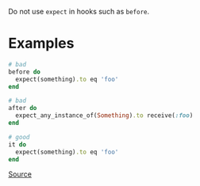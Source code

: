 
Do not use `expect` in hooks such as `before`.

# Examples

```ruby
# bad
before do
  expect(something).to eq 'foo'
end

# bad
after do
  expect_any_instance_of(Something).to receive(:foo)
end

# good
it do
  expect(something).to eq 'foo'
end
```

[Source](http://www.rubydoc.info/gems/rubocop/RuboCop/Cop/RSpec/ExpectInHook)